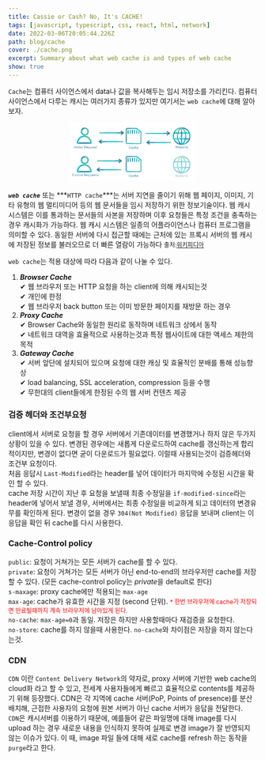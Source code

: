 ```yaml
---
title: Cassie or Cash? No, It's CACHE!
tags: [javascript, typescript, css, react, html, network]
date: 2022-03-06T20:05:44.226Z
path: blog/cache
cover: ./cache.png
excerpt: Summary about what web cache is and types of web cache
show: true
---
```


`Cache`는 컴퓨터 사이언스에서 data나 값을 복사해두는 임시 저장소를 가리킨다. 컴퓨터 사이언스에서 다루는 캐시는 여러가지 종류가 있지만 여기서는 `web cache`에 대해 알아보자.
<div style="width: 50%;margin-bottom: 15px; margin-left:auto; margin-right: auto;">
  <img src="./cache-summary.png"/>
</div>

***`web cache`*** 또는 ***`HTTP cache`***는 서버 지연을 줄이기 위해 웹 페이지, 이미지, 기타 유형의 웹 멀티미디어 등의 웹 문서들을 임시 저장하기 위한 정보기술이다. 웹 캐시 시스템은 이를 통과하는 문서들의 사본을 저장하며 이후 요청들은 특정 조건을 충족하는 경우 캐시화가 가능하다. 웹 캐시 시스템은 일종의 어플라이언스나 컴퓨터 프로그램을 의미할 수 있다. 동일한 서버에 다시 접근할 때에는 근처에 있는 프록시 서버의 웹 캐시에 저장된 정보를 불러오므로 더 빠른 열람이 가능하다 <span style="font-size: 12px;">출처:<a href="https://ko.wikipedia.org/wiki/%EC%9B%B9_%EC%BA%90%EC%8B%9C" target="_blank" rel='noopener noreferer'>위키피디아</a></span>

`web cache`는 적용 대상에 따라 다음과 같이 나눌 수 있다.
1. ***Browser Cache***  
✔ ︎웹 브라우저 또는 HTTP 요청을 하는 client에 의해 캐시되는것  
✔ 개인에 한정  
✔ 웹 브라우저 back button 또는 이미 방문한 페이지를 재방문 하는 경우
2. ***Proxy Cache***  
✔ Browser Cache와 동일한 원리로 동작하며 네트워크 상에서 동작  
✔ 네트워크 대역을 효율적으로 사용하는것과 특정 웹사이트에 대한 액세스 제한의 목적  
3. ***Gateway Cache***  
✔ 서버 앞단에 설치되어 있으며 요청에 대한 캐싱 및 효율적인 분배를 통해 성능향상  
✔ load balancing, SSL acceleration, compression 등을 수행  
✔ 무한대의 client들에게 한정된 수의 웹 서버 컨텐츠 제공

### 검증 헤더와 조건부요청
client에서 서버로 요청을 할 경우 서버에서 기존데이터를 변경했거나 하지 않은 두가지 상황이 있을 수 있다. 변경된 경우에는 새롭게 다운로드하여 cache를 갱신하는게 합리적이지만, 변경이 없다면 굳이 다운로드가 필요없다. 이럴때 사용되는것이 검증헤더와 조건부 요청이다.   
처음 응답시 `Last-Modified`라는 header를 넣어 데이터가 마지막에 수정된 시간을 확인 할 수 있다.  
cache 저장 시간이 지난 후 요청을 보낼때 최종 수정일을 `if-modified-since`라는 header에 넣어서 보낼 경우, 서버에서는 최종 수정일을 비교하게 되고 데이터의 변경유무를 확인하게 된다. 변경이 없을 경우 `304(Not Modified)` 응답을 보내며 client는 이 응답을 확인 뒤 cache를 다시 사용한다.

### Cache-Control policy
`public`: 요청이 거쳐가는 모든 서버가 cache를 할 수 있다.  
`private`: 요청이 거쳐가는 모든 서버가 아닌 end-to-end의 브라우저만 cache를 저장할 수 있다. (모든 cache-control policy는 *private*을 default로 한다)  
`s-maxage`: proxy cache에만 적용되는 `max-age`  
`max-age`: cache가 유효한 시간을 지정 (second 단위). <span style='color:red;font-size:12px;'>* 한번 브라우저에 cache가 저장되면 만료될때까지 계속 브라우저에 남아있게 된다.</span>  
`no-cache`: `max-age=0`과 동일. 저장은 하지만 사용할때마다 재검증을 요청한다.  
`no-store`: cache를 하지 않을때 사용한다. `no-cache`와 차이점은 저장을 하지 않는다는것.

### CDN
`CDN` 이란 `Content Delivery Network`의 약자로, proxy 서버에 기반한 web cache의 cloud화 라고 할 수 있고, 전세계 사용자들에게 빠르고 효율적으로 contents를 제공하기 위해 등장했다. CDN은 각 지역에 cache 서버(PoP, Points of presence)를 분산 배치해, 근접한 사용자의 요청에 원본 서버가 아닌 cache 서버가 응답을 전달한다.  
`CDN`은 캐시서버를 이용하기 때문에, 예를들어 같은 파일명에 대해 image를 다시 upload 하는 경우 새로운 내용을 인식하지 못하여 실제로 변경 image가 잘 반영되지 않는 이슈가 있다. 이 때, image 파일 들에 대해 새로 cache를 refresh 하는 동작을 `purge`라고 한다.
